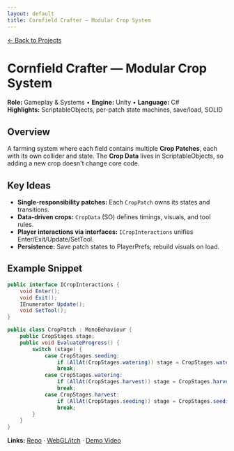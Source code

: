 ```yaml
---
layout: default
title: Cornfield Crafter — Modular Crop System
---
```


[← Back to Projects](/projects)

# Cornfield Crafter — Modular Crop System
**Role:** Gameplay & Systems • **Engine:** Unity • **Language:** C#  
**Highlights:** ScriptableObjects, per-patch state machines, save/load, SOLID

## Overview
A farming system where each field contains multiple **Crop Patches**, each with its own collider and state. The **Crop Data** lives in ScriptableObjects, so adding a new crop doesn't change core code.

## Key Ideas
- **Single-responsibility patches:** Each `CropPatch` owns its states and transitions.  
- **Data-driven crops:** `CropData` (SO) defines timings, visuals, and tool rules.  
- **Player interactions via interfaces:** `ICropInteractions` unifies Enter/Exit/Update/SetTool.  
- **Persistence:** Save patch states to PlayerPrefs; rebuild visuals on load.

## Example Snippet
```csharp
public interface ICropInteractions {
    void Enter();
    void Exit();
    IEnumerator Update();
    void SetTool();
}

public class CropPatch : MonoBehaviour {
    public CropStages stage;
    public void EvaluateProgress() {
        switch (stage) {
            case CropStages.seeding:
                if (AllAt(CropStages.watering)) stage = CropStages.watering;
                break;
            case CropStages.watering:
                if (AllAt(CropStages.harvest)) stage = CropStages.harvest;
                break;
            case CropStages.harvest:
                if (AllAt(CropStages.seeding)) stage = CropStages.seeding;
                break;
        }
    }
}
```

**Links:** [Repo](#) · [WebGL/itch](#) · [Demo Video](#)
